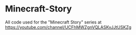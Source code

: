 # Minecraft-Story
All code used for the "Minecraft Story" series at https://youtube.com/channel/UCFhMWZgnVQLASKvJJtUSKZg
